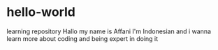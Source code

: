 # hello-world
learning repository
Hallo my name is Affani
I'm Indonesian and i wanna learn more about coding and being expert in doing it

